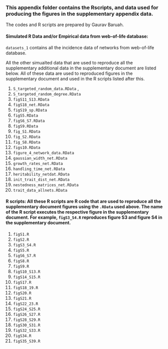 
### This appendix folder contains the Rscripts, and data used for producing the figures in the supplementary appendix data.


The codes and R scripts are prepared by Gaurav Baruah.

#### Simulated R Data and/or Empirical data from web-of-life database: 

`datasets_1` contains all the incidence data of networks from web-of-life database.

All the other simualted data that are used to reproduce all the supplementary additional data in the supplementary document are listed below. All of these data are used to reproduced figures in the supplementary document and used in the R scripts listed after this.


1. `S_targeted_random_data.RData` , 
2. `S_targeted_random_degree.RData`
3. `figS11_S13.RData`
4. `figS18_net.RData`
5. `figS19_sp.RData`
6. `figS5.RData`
7. `figS6_S7.RData`
8. `figS9.RData`
9. `fig_S1.RData`
10. `fig_S2.RData`
11. `fig_S8.RData`
12. `figs10.RData`
13. `figure_4_network_data.RData`
14. `gaussian_width_net.RData`
15. `growth_rates_net.RData`
16. `handling_time_net.RData`
17. `heritability_netdat.RData`
18. `init_trait_dist_net.RData`
20. `nestedness_matrices_net.RData`
21. `trait_data_allnets.RData`



#### R scripts: All these R scripts are R code that are used to reproduce all the supplementary document figures using the `.RData` used above. The name of the R script executes the respective figure in the supplementary document. For example, `figS3_S4.R` reproduces figure S3 and figure S4 in the supplementary document.

1. `figS1.R`
2. `figS2.R`
3. `figS3_S4.R`
4. `figS5.R`
5. `figS6_S7.R`
6. `figS8.R`
7. `figS9.R`
8. `figS10_S13.R`
9. `figS14_S15.R`
10. `figS17.R`
11. `figS18_19.R`
12. `figS20.R`
13. `figS21.R`
14. `figS22_23.R`
15. `figS24_S25.R`
16. `figS26_S27.R`
17. `figS28_S29.R`
18. `figS30_S31.R`
19. `figS32_S33.R`
20. `figS34.R`
21. `figS35_S39.R`





